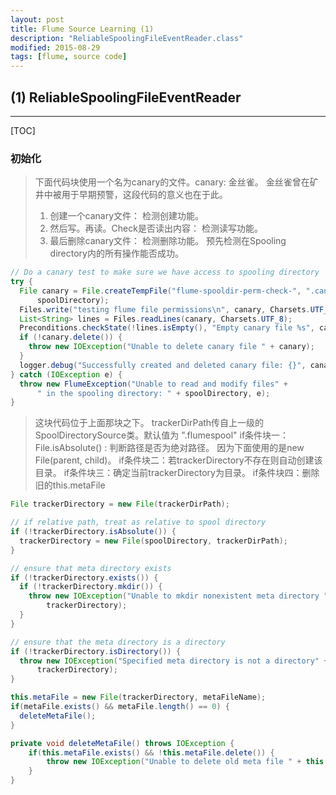 ```yaml
---
layout: post
title: Flume Source Learning (1)
description: "ReliableSpoolingFileEventReader.class"
modified: 2015-08-29
tags: [flume, source code]
---
```


## (1) ReliableSpoolingFileEventReader
-----

[TOC]

### 初始化

>下面代码块使用一个名为canary的文件。canary: 金丝雀。
>金丝雀曾在矿井中被用于早期预警，这段代码的意义也在于此。
>1. 创建一个canary文件： 检测创建功能。
>2. 然后写。再读。Check是否读出内容： 检测读写功能。
>3. 最后删除canary文件： 检测删除功能。
>预先检测在Spooling directory内的所有操作能否成功。

``` java
// Do a canary test to make sure we have access to spooling directory
try {
  File canary = File.createTempFile("flume-spooldir-perm-check-", ".canary",
      spoolDirectory);
  Files.write("testing flume file permissions\n", canary, Charsets.UTF_8);
  List<String> lines = Files.readLines(canary, Charsets.UTF_8);
  Preconditions.checkState(!lines.isEmpty(), "Empty canary file %s", canary);
  if (!canary.delete()) {
    throw new IOException("Unable to delete canary file " + canary);
  }
  logger.debug("Successfully created and deleted canary file: {}", canary);
} catch (IOException e) {
  throw new FlumeException("Unable to read and modify files" +
      " in the spooling directory: " + spoolDirectory, e);
}
```

>这块代码位于上面那块之下。
>trackerDirPath传自上一级的SpoolDirectorySource类。默认值为 ".flumespool"
if条件块一：File.isAbsolute() : 判断路径是否为绝对路径。
            因为下面使用的是new File(parent, child)。
if条件块二：若trackerDirectory不存在则自动创建该目录。
if条件块三：确定当前trackerDirectory为目录。
if条件块四：删除旧的this.metaFile

``` java
File trackerDirectory = new File(trackerDirPath);

// if relative path, treat as relative to spool directory
if (!trackerDirectory.isAbsolute()) {
  trackerDirectory = new File(spoolDirectory, trackerDirPath);
}

// ensure that meta directory exists
if (!trackerDirectory.exists()) {
  if (!trackerDirectory.mkdir()) {
    throw new IOException("Unable to mkdir nonexistent meta directory " +
        trackerDirectory);
  }
}

// ensure that the meta directory is a directory
if (!trackerDirectory.isDirectory()) {
  throw new IOException("Specified meta directory is not a directory" +
      trackerDirectory);
}

this.metaFile = new File(trackerDirectory, metaFileName);
if(metaFile.exists() && metaFile.length() == 0) {
  deleteMetaFile();
}
```
``` java
private void deleteMetaFile() throws IOException {
    if(this.metaFile.exists() && !this.metaFile.delete()) {
        throw new IOException("Unable to delete old meta file " + this.metaFile);
    }
}
```
